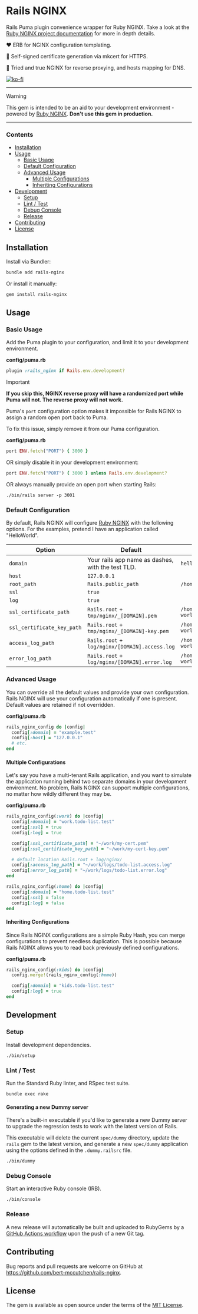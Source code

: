 # Rails NGINX

Rails Puma plugin convenience wrapper for Ruby NGINX. Take a look at the [Ruby NGINX project documentation](https://github.com/bert-mccutchen/ruby-nginx) for more in depth details.

:heart: ERB for NGINX configuration templating.

:yellow_heart: Self-signed certificate generation via mkcert for HTTPS.

:green_heart: Tried and true NGINX for reverse proxying, and hosts mapping for DNS.

[![ko-fi](https://ko-fi.com/img/githubbutton_sm.svg)](https://ko-fi.com/M4M76DVZR)

---

> [!WARNING]
>This gem is intended to be an aid to your development environment - powered by [Ruby NGINX](https://github.com/bert-mccutchen/ruby-nginx). **Don't use this gem in production.**

---

### Contents

- [Installation](#installation)
- [Usage](#usage)
  - [Basic Usage](#basic-usage)
  - [Default Configuration](#default-configuration)
  - [Advanced Usage](#advanced-usage)
    - [Multiple Configurations](#multiple-configurations)
    - [Inheriting Configurations](#inheriting-configurations)
- [Development](#development)
  - [Setup](#setup)
  - [Lint / Test](#lint--test)
  - [Debug Console](#debug-console)
  - [Release](#release)
- [Contributing](#contributing)
- [License](#license)

## Installation

Install via Bundler:
```bash
bundle add rails-nginx
```

Or install it manually:
```bash
gem install rails-nginx
```

## Usage

### Basic Usage

Add the Puma plugin to your configuration, and limit it to your development environment.

**config/puma.rb**
```ruby
plugin :rails_nginx if Rails.env.development?
```

> [!IMPORTANT]
> **If you skip this, NGINX reverse proxy will have a randomized port while Puma will not. The reverse proxy will not work.**
>
> Puma's `port` configuration option makes it impossible for Rails NGINX to assign a random open port back to Puma.
>
> To fix this issue, simply remove it from our Puma configuration.
>
> **config/puma.rb**
> ```ruby
> port ENV.fetch("PORT") { 3000 }
> ```
>
> OR simply disable it in your development environment:
> ```ruby
> port ENV.fetch("PORT") { 3000 } unless Rails.env.development?
> ```
>
> OR always manually provide an open port when starting Rails:
> ```
> ./bin/rails server -p 3001
> ```

### Default Configuration
By default, Rails NGINX will configure [Ruby NGINX](https://github.com/bert-mccutchen/ruby-nginx) with the following options. For the examples, pretend I have an application called "HelloWorld".

| Option | Default | Example |
|---|---|---|
| `domain` | Your rails app name as dashes, with the test TLD. | `hello-world.test` |
| `host` | `127.0.0.1` | |
| `root_path` | `Rails.public_path` | `/home/bert/hello_world/public` |
| `ssl` | `true` | |
| `log` | `true` | |
| `ssl_certificate_path` | `Rails.root` + `tmp/nginx/_[DOMAIN].pem` | `/home/bert/hello_world/tmp/nginx/_hello-world.test.pem` |
| `ssl_certificate_key_path` | `Rails.root` + `tmp/nginx/_[DOMAIN]-key.pem` | `/home/bert/hello_world/tmp/nginx/_hello-world.test-key.pem` |
| `access_log_path` | `Rails.root` + `log/nginx/[DOMAIN].access.log` | `/home/bert/hello_world/log/hello-world.test.access.log` |
| `error_log_path` | `Rails.root` + `log/nginx/[DOMAIN].error.log` | `/home/bert/hello_world/log/hello-world.test.error.log` |

### Advanced Usage

You can override all the default values and provide your own configuration. Rails NGINX will use your configuration automatically if one is present. Default values are retained if not overridden.

**config/puma.rb**
```ruby
rails_nginx_config do |config|
  config[:domain] = "example.test"
  config[:host] = "127.0.0.1"
  # etc.
end
```

#### Multiple Configurations

Let's say you have a multi-tenant Rails application, and you want to simulate the application running behind two separate domains in your development environment. No problem, Rails NGINX can support multiple configurations, no matter how wildly different they may be.

**config/puma.rb**
```ruby
rails_nginx_config(:work) do |config|
  config[:domain] = "work.todo-list.test"
  config[:ssl] = true
  config[:log] = true

  config[:ssl_certificate_path] = "~/work/my-cert.pem"
  config[:ssl_certificate_key_path] = "~/work/my-cert-key.pem"

  # default location Rails.root + log/nginx/
  config[:access_log_path] = "~/work/logs/todo-list.access.log"
  config[:error_log_path] = "~/work/logs/todo-list.error.log"
end

rails_nginx_config(:home) do |config|
  config[:domain] = "home.todo-list.test"
  config[:ssl] = false
  config[:log] = false
end
```

#### Inheriting Configurations

Since Rails NGINX configurations are a simple Ruby Hash, you can merge configurations to prevent needless duplication. This is possible because Rails NGINX allows you to read back previously defined configurations.

**config/puma.rb**
```ruby
rails_nginx_config(:kids) do |config|
  config.merge!(rails_nginx_config(:home))

  config[:domain] = "kids.todo-list.test"
  config[:log] = true
end
```

## Development

### Setup

Install development dependencies.
```
./bin/setup
```

### Lint / Test

Run the Standard Ruby linter, and RSpec test suite.
```
bundle exec rake
```

#### Generating a new Dummy server

There's a built-in executable if you'd like to generate a new Dummy server to upgrade the regression tests to work with the latest version of Rails.

This executable will delete the current `spec/dummy` directory, update the `rails` gem to the latest version, and generate a new `spec/dummy` application using the options defined in the `.dummy.railsrc` file.
```
./bin/dummy
```

### Debug Console

Start an interactive Ruby console (IRB).
```
./bin/console
```

### Release

A new release will automatically be built and uploaded to RubyGems by a [GitHub Actions workflow](./.github/workflows/gem-push.yml) upon the push of a new Git tag.


## Contributing

Bug reports and pull requests are welcome on GitHub at https://github.com/bert-mccutchen/rails-nginx.

## License

The gem is available as open source under the terms of the [MIT License](https://opensource.org/licenses/MIT).
